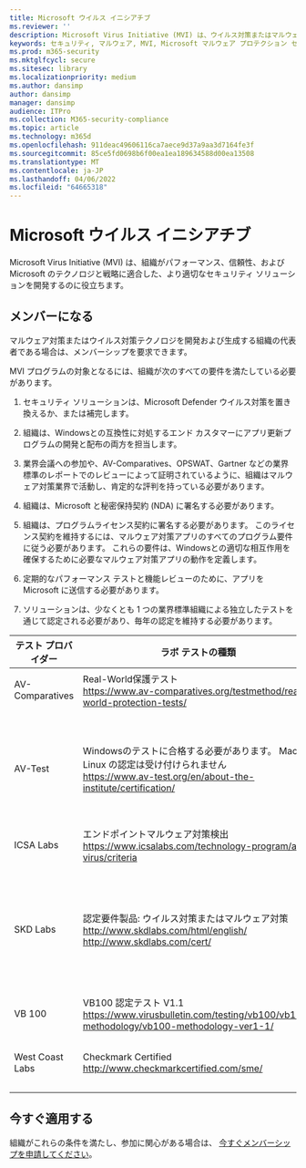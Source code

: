 ```yaml
---
title: Microsoft ウイルス イニシアチブ
ms.reviewer: ''
description: Microsoft Virus Initiative (MVI) は、ウイルス対策またはマルウェア対策製品をWindowsと統合し、テレメトリを Microsoft と共有する組織に役立ちます。
keywords: セキュリティ, マルウェア, MVI, Microsoft マルウェア プロテクション センター, MMPC, alliances, WDSI
ms.prod: m365-security
ms.mktglfcycl: secure
ms.sitesec: library
ms.localizationpriority: medium
ms.author: dansimp
author: dansimp
manager: dansimp
audience: ITPro
ms.collection: M365-security-compliance
ms.topic: article
ms.technology: m365d
ms.openlocfilehash: 911deac49606116ca7aece9d37a9aa3d7164fe3f
ms.sourcegitcommit: 85ce5fd0698b6f00ea1ea189634588d00ea13508
ms.translationtype: MT
ms.contentlocale: ja-JP
ms.lasthandoff: 04/06/2022
ms.locfileid: "64665318"
---
```

# <a name="microsoft-virus-initiative"></a>Microsoft ウイルス イニシアチブ

Microsoft Virus Initiative (MVI) は、組織がパフォーマンス、信頼性、および Microsoft のテクノロジと戦略に適合した、より適切なセキュリティ ソリューションを開発するのに役立ちます。

## <a name="become-a-member"></a>メンバーになる

マルウェア対策またはウイルス対策テクノロジを開発および生成する組織の代表者である場合は、メンバーシップを要求できます。 

MVI プログラムの対象となるには、組織が次のすべての要件を満たしている必要があります。

1)  セキュリティ ソリューションは、Microsoft Defender ウイルス対策を置き換えるか、または補完します。

2)  組織は、Windowsとの互換性に対処するエンド カスタマーにアプリ更新プログラムの開発と配布の両方を担当します。

3)  業界会議への参加や、AV-Comparatives、OPSWAT、Gartner などの業界標準のレポートでのレビューによって証明されているように、組織はマルウェア対策業界で活動し、肯定的な評判を持っている必要があります。

4)  組織は、Microsoft と秘密保持契約 (NDA) に署名する必要があります。

5)  組織は、プログラムライセンス契約に署名する必要があります。 このライセンス契約を維持するには、マルウェア対策アプリのすべてのプログラム要件に従う必要があります。 これらの要件は、Windowsとの適切な相互作用を確保するために必要なマルウェア対策アプリの動作を定義します。

6)  定期的なパフォーマンス テストと機能レビューのために、アプリを Microsoft に送信する必要があります。

7)  ソリューションは、少なくとも 1 つの業界標準組織による独立したテストを通じて認定される必要があり、毎年の認定を維持する必要があります。

テスト プロバイダー | ラボ テストの種類 | 最小レベル/スコア
------------- |---------------|----------------------
AV-Comparatives | Real-World保護テスト </br> https://www.av-comparatives.org/testmethod/real-world-protection-tests/ |AV の比較から "承認済み" の評価
AV-Test | Windowsのテストに合格する必要があります。 Mac と Linux の認定は受け付けられません </br> https://www.av-test.org/en/about-the-institute/certification/ | "AV-TEST 認定済み" (自宅ユーザー向け) または "AV-TEST 承認済み" (企業ユーザー向け) を達成する
ICSA Labs | エンドポイントマルウェア対策検出 </br> https://www.icsalabs.com/technology-program/anti-virus/criteria |PASS/Certified
SKD Labs | 認定要件製品: ウイルス対策またはマルウェア対策 </br> http://www.skdlabs.com/html/english/ </br> http://www.skdlabs.com/cert/ |SKD Labs Star Check Certification Requirements Pass >= 98.5% (オンデマンド、On Access、Total Detection テスト) 
VB 100 |    VB100 認定テスト V1.1 </br> https://www.virusbulletin.com/testing/vb100/vb100-methodology/vb100-methodology-ver1-1/ | VB100 認定
West Coast Labs |   Checkmark Certified </br> http://www.checkmarkcertified.com/sme/  | 製品のセキュリティ パフォーマンスに関する "A" 評価

## <a name="apply-now"></a>今すぐ適用する

組織がこれらの条件を満たし、参加に関心がある場合は、 [今すぐメンバーシップを申請してください](https://forms.office.com/Pages/ResponsePage.aspx?id=v4j5cvGGr0GRqy180BHbRxusDUkejalGp0OAgRTWC7BUQVRYUEVMNlFZUjFaUDY2T1U1UDVVU1NKVi4u)。
